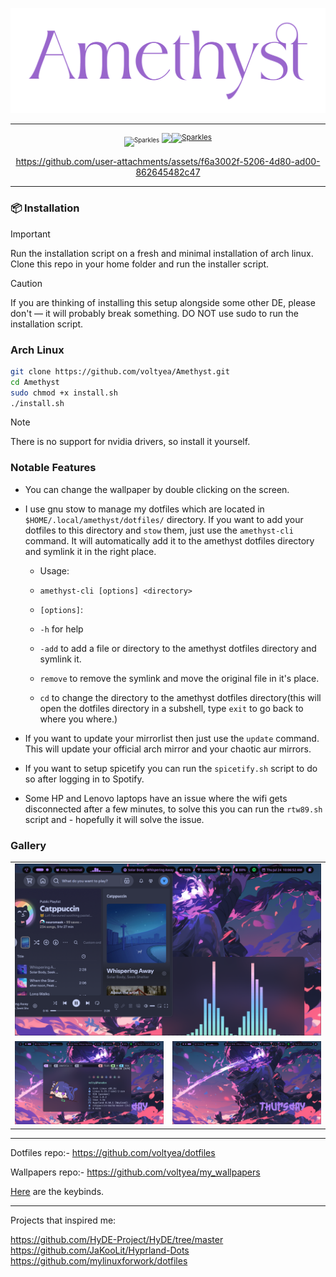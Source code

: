 <p align="center">
<a href="https://github.com/voltyea/Amethyst">
  <img src="assets/amethyst.svg">
  </a>
</p>

---

<p align="center">
  <sub><sup><img src="https://raw.githubusercontent.com/voltyea/Amethyst/main/misc/Sparkles.webp" alt="Sparkles" width="25" height="25"/></sup></sub>
<a href="https://github.com/voltyea/Amethyst">
    <img src="https://img.shields.io/github/last-commit/voltyea/Amethyst?&style=for-the-badge&color=9966CC&logo=git&logoColor=FFFFFF&labelColor=28282B"
<sub><sup><img src="https://raw.githubusercontent.com/voltyea/Amethyst/main/misc/Sparkles.webp" alt="Sparkles" width="25" height="25"/></sup></sub>
  </a>
  </p>

<div align="center">

https://github.com/user-attachments/assets/f6a3002f-5206-4d80-ad00-862645482c47

</div>

---

### 📦 Installation

> [!IMPORTANT]
> Run the installation script on a fresh and minimal installation of arch linux.
>Clone this repo in your home folder and run the installer script.

>[!CAUTION]
> If you are thinking of installing this setup alongside some other DE, please don't — it will probably break something.
>DO NOT use sudo to run the installation script.


### Arch Linux


```bash
git clone https://github.com/voltyea/Amethyst.git
cd Amethyst
sudo chmod +x install.sh
./install.sh
```

>[!NOTE]
>There is no support for nvidia drivers, so install it yourself.

### Notable Features

- You can change the wallpaper by double clicking on the screen.
- I use gnu stow to manage my dotfiles which are located in `$HOME/.local/amethyst/dotfiles/` directory. If you want to add your dotfiles to this directory and `stow` them, just use the `amethyst-cli` command. It will automatically add it to the amethyst dotfiles directory and symlink it in the right place.
  - Usage:
   - `amethyst-cli [options] <directory>`
 
   - `[options]`:
     
    - `-h` for help
    - `-add` to add a file or directory to the amethyst dotfiles directory and symlink it.
    - `remove` to remove the symlink and move the original file in it's place.
    - `cd` to change the directory to the amethyst dotfiles directory(this will open the dotfiles directory in a subshell, type `exit` to go back to where you where.)

- If you want to update your mirrorlist then just use the `update` command. This will update your official arch mirror and your chaotic aur mirrors.

- If you want to setup spicetify you can run the `spicetify.sh` script to do so after logging in to Spotify.

- Some HP and Lenovo laptops have an issue where the wifi gets disconnected after a few minutes, to solve this you can run the `rtw89.sh` script and - hopefully it will solve the issue.

### Gallery

<table align="center">
  <tr>
    <td colspan="4"><img src="resources/screenshot_1.png"></td>
  </tr>
  <tr>
    <td colspan="1"><img src="resources/screenshot_2.png"></td>
    <td colspan="1"><img src="resources/screenshot_3.png"></td>
  </tr>
</table>

---

Dotfiles repo:-
https://github.com/voltyea/dotfiles

Wallpapers repo:-
https://github.com/voltyea/my_wallpapers

[Here](KEYBINDS.md) are the keybinds.

---

Projects that inspired me:

https://github.com/HyDE-Project/HyDE/tree/master
https://github.com/JaKooLit/Hyprland-Dots
https://github.com/mylinuxforwork/dotfiles
